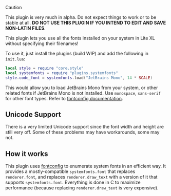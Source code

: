 > [!CAUTION]
> This plugin is very much in alpha. Do not expect things to work or to be stable at all.
> **DO NOT USE THIS PLUGIN IF YOU INTEND TO EDIT AND SAVE NON-LATIN FILES**.

This plugin lets you use all the fonts installed on your system in Lite XL without
specifying their filenames!

To use it, just install the plugins (build WIP) and add the following in `init.lua`:

```lua
local style = require "core.style"
local systemfonts = require "plugins.systemfonts"
style.code_font = systemfonts.load("JetBrains Mono", 14 * SCALE)
```

This would allow you to load JetBrains Mono from your system, or other related fonts
if JetBrains Mono is not installed. Use `monospace`, `sans-serif` for other font types.
Refer to [fontconfig documentation].

## Unicode Support

There is a very limited Unicode support since the font width and height are still very off.
Some of these problems may have workarounds, some may not.

## How it works

This plugin uses [fontconfig] to enumerate system fonts in an efficient way.
It provides a mostly-compatible `systemfonts.font` that replaces `renderer.font`,
and replaces `renderer.draw_text` with a version of it that supports `systemfonts.font`.
Everything is done in C to maximize performance (because replacing `renderer.draw_text`
is very expensive).


[fontconfig]: https://www.freedesktop.org/wiki/Software/fontconfig/
[fontconfig documentation]: https://fontconfig.pages.freedesktop.org/fontconfig/fontconfig-user.html